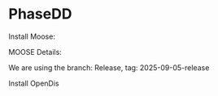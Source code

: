 # PhaseDD

Install Moose:

MOOSE Details:

We are using the branch: Release, tag: 2025-09-05-release

Install OpenDis